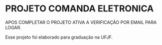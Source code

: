 # PROJETO COMANDA ELETRONICA

APOS COMPLETAR O PROJETO ATIVA A VERIFICAÇÃO POR EMAIL PARA LOGAR.

Esse projeto foi elaborado para graduação na UFJF.